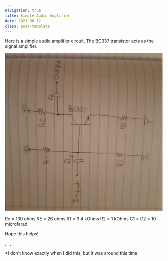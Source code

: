```yaml
---
navigation: true
title: Simple Audio Amplifier
date: 2021-06-12
class: post-template
---
```


Here is a simple audio amplifier circuit. The BC337 transistor acts as the signal amplifier. 

![](assets/images/audioAmp.jpg)

Rc = 130 ohms
RE = 26 ohms
R1 = 3.4 kOhms
R2 = 1 kOhms
C1 = C2 = 10 microfarad

Hope this helps!

,
,
,
,

*I don't know exactly when I did this, but it was around this time. 
